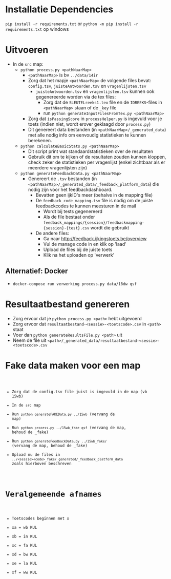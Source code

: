# Installatie Dependencies
`pip install -r requirements.txt` or `python -m pip install -r requirements.txt` op windows

# Uitvoeren
- In de `src` map:
    - `python process.py <pathNaarMap>`
        - `<pathNaarMap>` is bv `../data/14ir`
        - Zorg dat het mapje `<pathNaarMap>` de volgende files bevat: `config.tsv`, `juisteAntwoorden.tsv` en `vragenlijsten.tsv`
            - `juisteAntwoorden.tsv` en `vragenlijsten.tsv` kunnen ook gegenereerde worden via de tex files:
                - Zorg dat de `SLEUTELreeks1.tex` file en de `IDREEKS`-files in `<pathNaarMap>` staan of de `_key` file
                - run `python generateInputFilesFromTex.py <pathNaarMap>`
        - Zorg dat `isPassingScore` in `processHelper.py` is ingevuld voor je toets (indien niet, wordt erover geklaagd door `process.py`)
        - Dit genereert data bestanden (in `<pathNaarMap>/_generated_data`) met alle nodig info om eenvoudig statistieken te kunnen berekenen.
    - `python calculateBasicStats.py <pathNaarMap>`
        - Dit script print wat standaardstatistieken over de resultaten
        - Gebruik dit om te kijken of de resultaten zouden kunnen kloppen, check zeker de statistieken per vragenlijst (enkel zichtbaar als er meerdere vragenlijsten zijn)
    - `python generateFeedbackData.py <pathNaarMap>`
        - Genereert de `.tsv` bestanden (in `<pathNaarMap>/_generated_data/_feedback_platform_data`) die nodig zijn voor het feedbackdashboard.
            - Bevatten geen ijkID's meer (behalve in de mapping file)
            - De `feedback_code_mapping.tsv` file is nodig om de juiste feedbackcodes te kunnen meesturen in de mail
                - Wordt bij tests gegenereerd
                - Als de file bestaat onder `feedback_mappings/{session}/feedbackmapping-{session}-{test}.csv` wordt die gebruikt
            - De andere files:
                - Ga naar http://feedback.ijkingstoets.be/overview
                - Vul de manage code in en klik op 'laad'
                - Upload de files bij de juiste toets
                - Klik na het uploaden op 'verwerk'

## Alternatief: Docker
- `docker-compose run verwerking process.py data/18dw qsf`


# Resultaatbestand genereren
- Zorg ervoor dat je `python process.py <path>` hebt uitgevoerd
- Zorg ervoor dat `resultaatbestand-<sessie>-<toetscode>.csv` in `<path>` staat
- Voer dan `python generateResultsFile.py <path>` uit
- Neem de file uit `<path>/_generated_data/resultaatbestand-<sessie>-<toetscode>.csv`

# Fake data maken voor een map <sessie><code>
- Zorg dat de config.tsv file juist is ingevuld in de map (vb 15wb)
- In de `src` map
- Run `python generateFAKEData.py ../15wb` (vervang de map)
- Run `python process.py ../15wb_fake qsf` (vervang de map, behoud de _fake)
- Run `python generateFeedbackData.py ../15wb_fake/` (vervang de map, behoud de _fake)
- Upload nu de files in `../<sessie><code>_fake/_generated/_feedback_platform_data` zoals hierboven beschreven

# Veralgemeende afnames
- Toetscodes beginnen met x
- xa = wb KUL
- xb = in KUL
- xc = fa KUL
- xd = bw KUL
- xe = la KUL
- xf = ww KUL
